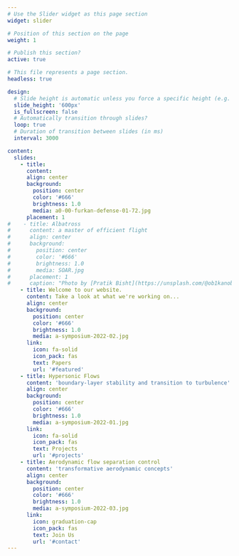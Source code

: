 ```yaml
---
# Use the Slider widget as this page section
widget: slider

# Position of this section on the page
weight: 1  

# Publish this section?
active: true  

# This file represents a page section.
headless: true  

design:
  # Slide height is automatic unless you force a specific height (e.g. '400px')
  slide_height: '600px'
  is_fullscreen: false
  # Automatically transition through slides?
  loop: true
  # Duration of transition between slides (in ms)
  interval: 3000

content:
  slides:
    - title:  
      content: 
      align: center
      background:
        position: center
        color: '#666'
        brightness: 1.0
        media: a0-00-furkan-defense-01-72.jpg
      placement: 1
#    - title: Albatross 
#      content: a master of efficient flight
#      align: center
#      background:
#        position: center
#        color: '#666'
#        brightness: 1.0
#        media: SOAR.jpg
#      placement: 1
#      caption: "Photo by [Pratik Bisht](https://unsplash.com/@ob1kanob)"
    - title: Welcome to our website.
      content: Take a look at what we're working on...
      align: center
      background:
        position: center
        color: '#666'
        brightness: 1.0
        media: a-symposium-2022-02.jpg
      link:
        icon: fa-solid
        icon_pack: fas
        text: Papers
        url: '#featured'
    - title: Hypersonic Flows  
      content: 'boundary-layer stability and transition to turbulence'
      align: center
      background:
        position: center
        color: '#666'
        brightness: 1.0
        media: a-symposium-2022-01.jpg
      link:
        icon: fa-solid
        icon_pack: fas
        text: Projects
        url: '#projects'
    - title: Aerodynamic flow separation control
      content: 'transformative aerodynamic concepts'
      align: center
      background:
        position: center
        color: '#666'
        brightness: 1.0
        media: a-symposium-2022-03.jpg
      link:
        icon: graduation-cap
        icon_pack: fas
        text: Join Us
        url: '#contact'
---
```

